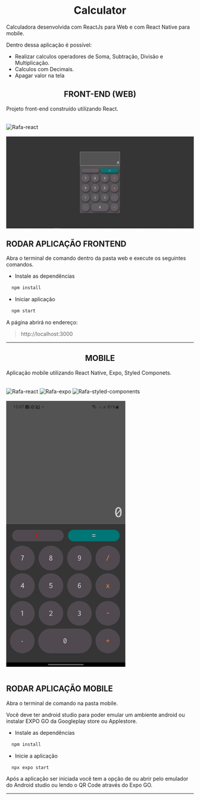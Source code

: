 ﻿# <h1 align="center">Calculator</h1>

 Calculadora desenvolvida com ReactJs para Web e com React Native para mobile.

Dentro dessa aplicação é possível:

- Realizar calculos operadores de Soma, Subtração, Divisão e Multiplicação.
- Calculos com Decimais.
- Apagar valor na tela


<h2 style="font-weight:bold" align="center"> FRONT-END (WEB) </h2>

Projeto front-end construído utilizando React.

<div style="display: inline_block"><br>
  <img align="center" alt="Rafa-react" width="40" src="https://cdn.jsdelivr.net/gh/devicons/devicon/icons/react/react-original.svg">
</div>
<br/>

<div style="display:flex; flex-wrap: wrap; gap: 20px;" align='center'>
  <img src="https://raw.githubusercontent.com/Muglly/Calculator/master/assets/web.PNG" alt='Web' />
</div>

## RODAR APLICAÇÃO FRONTEND

Abra o terminal de comando dentro da pasta web e execute os seguintes comandos.

- Instale as dependências

```bash
  npm install
```

- Iniciar aplicação

```bash
  npm start
```

A página abrirá no endereço:

> http://localhost:3000

<hr>

<h2 style="font-weight:bold" align="center">MOBILE</h2>

Aplicação mobile utilizando React Native, Expo, Styled Componets.

<div style="display: inline_block"><br>
  <img align="center" alt="Rafa-react" width="40" src="https://cdn.jsdelivr.net/gh/devicons/devicon/icons/react/react-original.svg">
  <img align="center" alt="Rafa-expo" width="40" src="https://mobiletech360.co/Apps/wp-content/uploads/2021/08/Expo-APK-v2.21.5-Download-150x150.png">
  <img align="center" alt="Rafa-styled-components" width="40" src="https://styled-components.com/atom.png">
</div>
<br/>

<div style="display:flex; flex-wrap: wrap; gap: 20px;" align='center'>
  <img src="https://raw.githubusercontent.com/Muglly/Calculator/master/assets/mobile.jpg" width="320px" alt='Mobile' />
</div>

<br>

## RODAR APLICAÇÃO MOBILE

Abra o terminal de comando na pasta mobile.

Você deve ter android studio para poder emular um ambiente android ou instalar EXPO
GO da Googleplay store ou Applestore.

- Instale as dependências

```bash
  npm install
```

- Inicie a aplicação

```bash
  npx expo start
```

Após a aplicação ser iniciada você tem a opção de ou abrir pelo emulador do Android studio ou lendo o QR Code através do Expo GO.

<hr>

